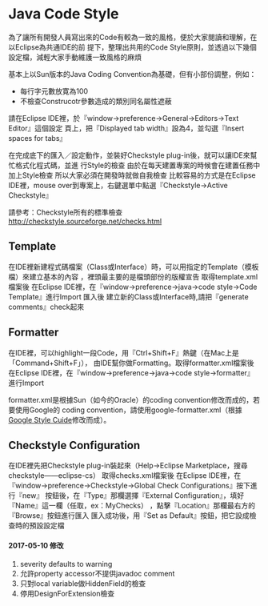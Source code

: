 # Java Code Style
為了讓所有開發人員寫出來的Code有較為一致的風格，便於大家閱讀和理解，在以Eclipse為共通IDE的前
提下，整理出共用的Code Style原則，並透過以下幾個設定檔，減輕大家手動維護一致風格的麻煩

基本上以Sun版本的Java Coding Convention為基礎，但有小部份調整，例如：


* 每行字元數放寛為100
* 不檢查Construcotr參數造成的類別同名屬性遮蔽

請在Eclipse IDE裡，於『window->preference->General->Editors->Text Editor』這個設定
頁上，把『Displayed tab width』設為4，並勾選『Insert spaces for tabs』

在完成底下的匯入／設定動作，並裝好Checkstyle plug-in後，就可以讓IDE來幫忙格式化程式碼，並進
行Style的檢查
由於在每天建置專案的時候會在建置任務中加上Style檢查
所以大家必須在開發時就做自我檢查
比較容易的方式是在Eclipse IDE裡，mouse over到專案上，右鍵選單中點選『Checkstyle->Active
 Checkstyle』

請參考：Checkstyle所有的標準檢查 http://checkstyle.sourceforge.net/checks.html
## Template
在IDE裡新建程式碼檔案（Class或Interface）時，可以用指定的Template（模板檔）來建立基本的內容
，裡頭最主要的是檔頭部份的版權宣告
取得template.xml檔案後
在Eclipse IDE裡，在『window->preference->java->code style->Code Template』進行Import
匯入後
建立新的Class或Interface時,請把『generate comments』check起來

## Formatter
在IDE裡，可以highlight一段Code，用『Ctrl+Shift+F』熱鍵（在Mac上是「Command+Shift+F」），
由IDE幫你做Formatting。取得formatter.xml檔案後
在Eclipse IDE裡，在『window->preference->java->code style->formatter』進行Import

formatter.xml是根據Sun（如今的Oracle）的coding convention修改而成的，若要使用Google的
coding convention，請使用google-formatter.xml（根據[Google Style Cuide](https://github.com/google/styleguide/blob/gh-pages/eclipse-java-google-style.xml)修改而成）。

## Checkstyle Configuration
在IDE裡先把Checkstyle plug-in裝起來（Help->Eclipse Marketplace，搜尋checkstyle——eclipse-cs）
取得checks.xml檔案後
在Eclipse IDE裡，在『window->preference->Checkstyle->Global Check Configurations』按下進行『new』
按鈕後，在『Type』那欄選擇『External Configuration』，填好『Name』這一欄（任取，ex：MyChecks）
，點擊『Location』那欄最右方的『Browse』按鈕進行匯入
匯入成功後，用『Set as Default』按鈕，把它設成檢查時的預設設定檔

#### 2017-05-10 修改
1. severity defaults to warning
2. 允許property accessor不提供javadoc comment
3. 只對local variable做HiddenField的檢查
4. 停用DesignForExtension檢查
